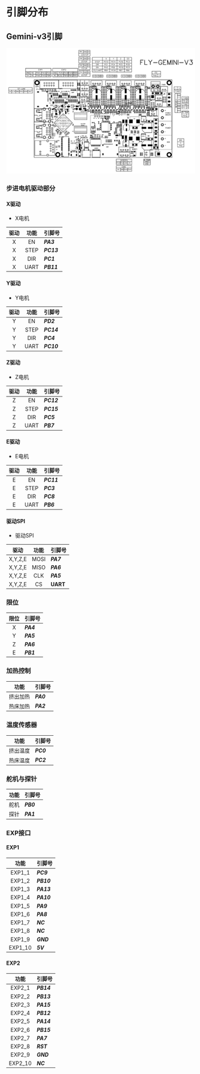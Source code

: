 # 引脚分布

## Gemini-v3引脚

![Gemini_v3_pinout](../../images/boards/fly_gemini_v3/Gemini_v3_pinout.svg)

### 步进电机驱动部分

<!-- tabs:start -->

#### **X驱动**

* X电机

| 驱动 | 功能 | 引脚号 |
| :----: | :----: | :----- |
| X | EN | ***PA3*** |
| X | STEP | ***PC13*** |
| X | DIR | ***PC1*** |
| X | UART | ***PB11*** |

#### **Y驱动**

* Y电机

| 驱动 | 功能 | 引脚号 |
| :----: | :----: | :----- |
| Y | EN | ***PD2*** |
| Y | STEP | ***PC14*** |
| Y | DIR | ***PC4*** |
| Y | UART | ***PC10*** |

#### **Z驱动**

* Z电机

| 驱动 | 功能 | 引脚号 |
| :----: | :----: | :----- |
| Z | EN | ***PC12*** |
| Z | STEP | ***PC15*** |
| Z | DIR | ***PC5*** |
| Z | UART | ***PB7*** |

#### **E驱动**

* E电机

| 驱动 | 功能 | 引脚号 |
| :----: | :----: | :----- |
| E | EN | ***PC11*** |
| E | STEP | ***PC3*** |
| E | DIR | ***PC8*** |
| E | UART | ***PB6*** |

#### **驱动SPI**

* 驱动SPI

| 驱动 | 功能 | 引脚号 |
| :----: | :----: | :----- |
| X,Y,Z,E | MOSI | ***PA7*** |
| X,Y,Z,E | MISO | ***PA6*** |
| X,Y,Z,E | CLK | ***PA5*** |
| X,Y,Z,E | CS | **UART** |

<!-- tabs:end -->


### 限位

| 限位 | 引脚号 |
| :----: | :----- |
| X | ***PA4*** |
| Y | ***PA5*** |
| Z | ***PA6*** |
| E | ***PB1*** |

### 加热控制

| 功能 | 引脚号 |
| :----: | :----- |
| 挤出加热 | ***PA0*** |
| 热床加热 | ***PA2*** |

### 温度传感器

| 功能 | 引脚号 |
| :----: | :----- |
| 挤出温度 | ***PC0*** |
| 热床温度 | ***PC2*** |

### 舵机与探针

| 功能 | 引脚号 |
| :----: | :----- |
| 舵机 | ***PB0*** |
| 探针 | ***PA1*** |

### EXP接口

<!-- tabs:start -->

#### **EXP1**

| 功能 | 引脚号 |
| :----: | :----- |
| EXP1_1 | ***PC9*** |
| EXP1_2 | ***PB10*** |
| EXP1_3 | ***PA13*** |
| EXP1_4 | ***PA10*** |
| EXP1_5 | ***PA9*** |
| EXP1_6 | ***PA8*** |
| EXP1_7 | ***NC*** |
| EXP1_8 | ***NC*** |
| EXP1_9 | ***GND*** |
| EXP1_10 | ***5V*** |

#### **EXP2**

| 功能 | 引脚号 |
| :----: | :----- |
| EXP2_1 | ***PB14*** |
| EXP2_2 | ***PB13*** |
| EXP2_3 | ***PA15*** |
| EXP2_4 | ***PB12*** |
| EXP2_5 | ***PA14*** |
| EXP2_6 | ***PB15*** |
| EXP2_7 | ***PA7*** |
| EXP2_8 | ***RST*** |
| EXP2_9 | ***GND*** |
| EXP2_10 | ***NC*** |

<!-- tabs:end -->
